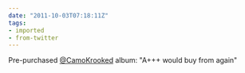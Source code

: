```yaml
---
date: "2011-10-03T07:18:11Z"
tags:
- imported
- from-twitter
---
```

Pre-purchased [@CamoKrooked](https://twitter.com/CamoKrooked) album: "A+++ would buy from again"
